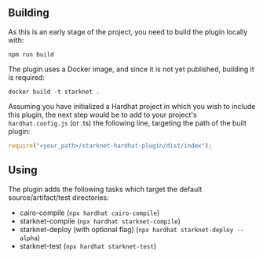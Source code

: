 ## Building
As this is an early stage of the project, you need to build the plugin locally with:
```shell
npm run build
```

The plugin uses a Docker image, and since it is not yet published, building it is required:
```shell
docker build -t starknet .
```

Assuming you have initialized a Hardhat project in which you wish to include this plugin, the next step would be to add to your project's `hardhat.config.js` (or .ts) the following line, targeting the path of the built plugin:
```javascript
require("<your_path>/starknet-hardhat-plugin/dist/index");
```

## Using
The plugin adds the following tasks which target the default source/artifact/test directories:
- cairo-compile (`npx hardhat cairo-compile`)
- starknet-compile (`npx hardhat starknet-compile`)
- starknet-deploy (with optional flag) (`npx hardhat starknet-deploy --alpha`)
- starknet-test (`npx hardhat starknet-test`)
